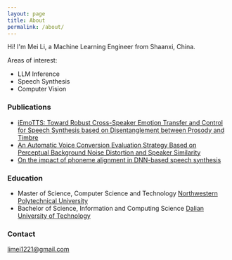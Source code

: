 ```yaml
---
layout: page
title: About
permalink: /about/
---
```


Hi! I'm Mei Li, a Machine Learning Engineer from Shaanxi, China.

Areas of interest:
* LLM Inference
* Speech Synthesis
* Computer Vision

### Publications
* [iEmoTTS: Toward Robust Cross-Speaker Emotion Transfer and Control for Speech Synthesis based on Disentanglement between Prosody and Timbre](https://arxiv.org/abs/2206.14866)
* [An Automatic Voice Conversion Evaluation Strategy Based on Perceptual Background Noise Distortion and Speaker Similarity](https://www.isca-archive.org/ssw_2016/huang16_ssw.html)
* [On the impact of phoneme alignment in DNN-based speech synthesis](https://www.isca-archive.org/ssw_2016/li16_ssw.html)

### Education
* Master of Science, Computer Science and Technology [Northwestern Polytechnical University](https://en.wikipedia.org/wiki/Northwestern_Polytechnical_University)
* Bachelor of Science, Information and Computing Science [Dalian University of Technology](https://en.wikipedia.org/wiki/Dalian_University_of_Technology)

### Contact
[limei1221@gmail.com](mailto:limei1221@gmail.com)
